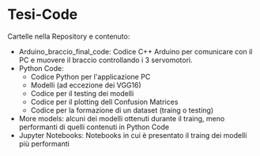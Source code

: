 # Tesi-Code
Cartelle nella Repository e contenuto:
- Arduino_braccio_final_code:
  Codice C++ Arduino per comunicare con il PC e muovere il braccio controllando i 3 servomotori.
- Python Code:  
  - Codice Python per l'applicazione PC
  - Modelli (ad eccezione dei VGG16)
  - Codice per il testing dei modelli
  - Codice per il plotting dell Confusion Matrices
  - Codice per la formazione di un dataset (traing o testing)
- More models:
  alcuni dei modelli ottenuti durante il traing, meno performanti di quelli contenuti in Python Code
- Jupyter Notebooks:
  Notebooks in cui è presentato il traing dei modelli più performanti
